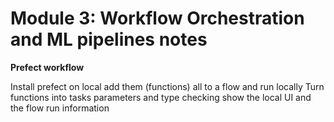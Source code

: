 
# Module 3: Workflow Orchestration and ML pipelines notes

**Prefect workflow**

Install prefect on local
add them (functions) all to a flow and run locally 
Turn functions into tasks
parameters and type checking
show the local UI and the flow run information
